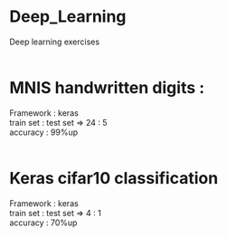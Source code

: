 # Deep_Learning
 Deep learning exercises<br><br>
# MNIS handwritten digits : <br>
 Framework : keras<br>
 train set : test set => 24 : 5<br>
 accuracy : 99%up<br><br>
# Keras cifar10 classification
 Framework : keras<br>
 train set : test set => 4 : 1<br>
 accuracy : 70%up<br><br>
